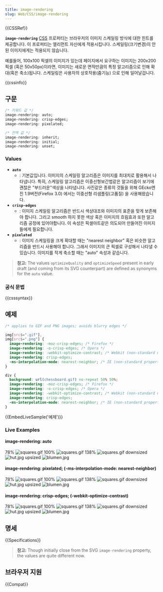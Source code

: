 ```yaml
---
title: image-rendering
slug: Web/CSS/image-rendering
---
```


{{CSSRef}}

**`image-rendering`** [CSS](/ko/docs/Web/CSS) 프로퍼티는 브라우저의 이미지 스케일링 방식에 대한 힌트를 제공합니다. 이 프로퍼티는 엘리먼트 자신에게 적용시킵니다. 스케일링(크기변경)이 안 된 이미지에게는 적용되지 않습니다.

예를들어, 100x100 픽셀의 이미지가 있는데 페이지에서 요구하는 이미지는 200x200픽셀 (혹은 50x50px)이라면, 이미지는 새로운 면적만큼의 특정 알고리즘으로 인해 확대(혹은 축소)됩니다. 스케일링은 사용자의 상호작용(줌기능) 으로 인해 일어날겁니다.

{{cssinfo}}

## 구문

```css
/* 키워드 값 */
image-rendering: auto;
image-rendering: crisp-edges;
image-rendering: pixelated;

/* 전역 값 */
image-rendering: inherit;
image-rendering: initial;
image-rendering: unset;
```

### Values

- **`auto`**
  - : 기본값입니다.
    이미지의 스케일링 알고리즘은 이미지를 최대치로 활용해서 나타냅니다. 특히, 스케일링 알고리즘은 이중선형보간법같은 알고리즘이 보기에 괜찮은 "부드러운"색상을 나타냅니다. 사진같은 종류의 것들을 위해 GEcko엔진 1.9버전(Firefox 3.0) 에서는 이중선형 리샘플링(고품질) 을 사용해왔습니다.
- **`crisp-edges`**
  - : 이미지 스케일링 알고리즘은 반드시 색상대조와 이미지의 표준을 맞게 보존해야 합니다. 그리고 smooth 하지 못한 색상 혹은 이미지의 흐림효과 또한 알고리즘 공정에 있어야합니다. 이 속성은 픽셀아트같은 의도되어 만들어진 이미지들에게 필요합니다.
- **`pixelated`**
  - : 이미지 스케일링을 크게 확대할 때는 "nearest neighbor" 혹은 비슷한 알고리즘을 반드시 사용해야 합니다. 그래서 이미지의 큰 픽셀로 구성해서 나타낼 수 있습니다. 이미지를 작게 축소할 때는 "auto" 속성과 같습니다.

> **참고:** The values `optimizeQuality` and `optimizeSpeed` present in early draft (and coming from its SVG counterpart) are defined as synonyms for the `auto` value.

### 공식 문법

{{csssyntax}}

## 예제

```css
/* applies to GIF and PNG images; avoids blurry edges */

img[src$=".gif"],
img[src$=".png"] {
  image-rendering: -moz-crisp-edges; /* Firefox */
  image-rendering: -o-crisp-edges; /* Opera */
  image-rendering: -webkit-optimize-contrast; /* Webkit (non-standard naming) */
  image-rendering: crisp-edges;
  -ms-interpolation-mode: nearest-neighbor; /* IE (non-standard property) */
}
```

```css
div {
  background: url(chessboard.gif) no-repeat 50% 50%;
  image-rendering: -moz-crisp-edges; /* Firefox */
  image-rendering: -o-crisp-edges; /* Opera */
  image-rendering: -webkit-optimize-contrast; /* Webkit (non-standard naming) */
  image-rendering: crisp-edges;
  -ms-interpolation-mode: nearest-neighbor; /* IE (non-standard property) */
}
```

{{EmbedLiveSample('예제')}}

### Live Examples

#### image-rendering: auto

78% ![squares.gif](squares.gif) 100% ![squares.gif](squares.gif) 138% ![squares.gif](squares.gif) downsized ![hut.jpg](hut.jpg) upsized ![blumen.jpg](blumen.jpg)

#### image-rendering: pixelated; (-ms-interpolation-mode: nearest-neighbor)

78% ![squares.gif](squares.gif) 100% ![squares.gif](squares.gif) 138% ![squares.gif](squares.gif) downsized ![hut.jpg](hut.jpg) upsized ![blumen.jpg](blumen.jpg)

#### image-rendering: crisp-edges; (-webkit-optimize-contrast)

78% ![squares.gif](squares.gif) 100% ![squares.gif](squares.gif) 138% ![squares.gif](squares.gif) downsized ![hut.jpg](hut.jpg) upsized ![blumen.jpg](blumen.jpg)

## 명세

{{Specifications}}

> **참고:** Though initially close from the SVG `image-rendering` property, the values are quite different now.

## 브라우저 지원

{{Compat}}
